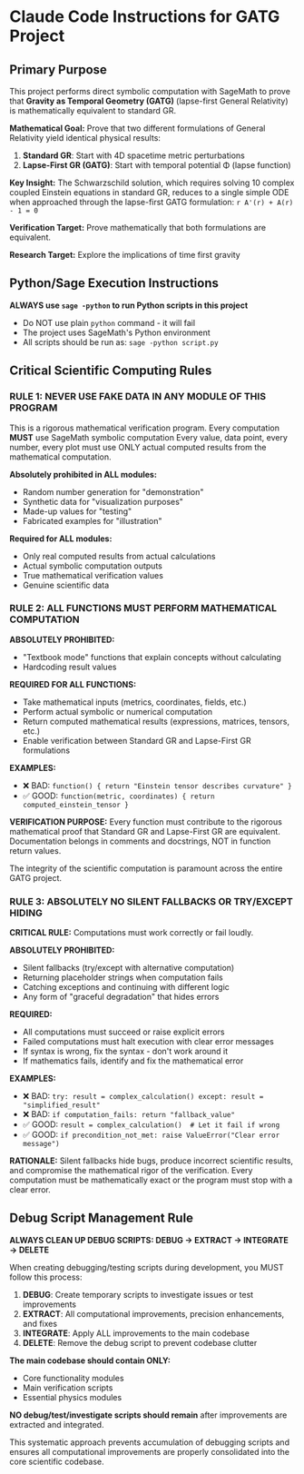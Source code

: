 # Claude Code Instructions for GATG Project

## Primary Purpose

This project performs direct symbolic computation with SageMath
to prove that **Gravity as Temporal Geometry (GATG)** (lapse-first General Relativity)
is mathematically equivalent to standard GR.

**Mathematical Goal:** Prove that two different formulations of General Relativity
yield identical physical results:

1. **Standard GR**: Start with 4D spacetime metric perturbations
2. **Lapse-First GR (GATG)**: Start with temporal potential Φ (lapse function)

**Key Insight:** The Schwarzschild solution, which requires solving 10 complex
coupled Einstein equations in standard GR, reduces to a single simple ODE
when approached through the lapse-first GATG formulation: `r A'(r) + A(r) - 1 = 0`

**Verification Target:** Prove mathematically that both formulations are equivalent.

**Research Target:** Explore the implications of time first gravity

## Python/Sage Execution Instructions

**ALWAYS use `sage -python` to run Python scripts in this project**

- Do NOT use plain `python` command - it will fail
- The project uses SageMath's Python environment
- All scripts should be run as: `sage -python script.py`

## Critical Scientific Computing Rules

### **RULE 1: NEVER USE FAKE DATA IN ANY MODULE OF THIS PROGRAM**

This is a rigorous mathematical verification program.
Every computation **MUST** use SageMath symbolic computation
Every value, data point, every number, every plot must use ONLY
actual computed results from the mathematical computation.

**Absolutely prohibited in ALL modules:**

- Random number generation for "demonstration"
- Synthetic data for "visualization purposes"
- Made-up values for "testing"
- Fabricated examples for "illustration"

**Required for ALL modules:**

- Only real computed results from actual calculations
- Actual symbolic computation outputs
- True mathematical verification values
- Genuine scientific data

### **RULE 2: ALL FUNCTIONS MUST PERFORM MATHEMATICAL COMPUTATION**

**ABSOLUTELY PROHIBITED:**

- "Textbook mode" functions that explain concepts without calculating
- Hardcoding result values

**REQUIRED FOR ALL FUNCTIONS:**

- Take mathematical inputs (metrics, coordinates, fields, etc.)
- Perform actual symbolic or numerical computation
- Return computed mathematical results (expressions, matrices, tensors, etc.)
- Enable verification between Standard GR and Lapse-First GR formulations

**EXAMPLES:**

- ❌ BAD: `function() { return "Einstein tensor describes curvature" }`
- ✅ GOOD: `function(metric, coordinates) { return computed_einstein_tensor }`

**VERIFICATION PURPOSE:** Every function must contribute to the rigorous mathematical proof
that Standard GR and Lapse-First GR are equivalent.
Documentation belongs in comments and docstrings, NOT in function return values.

The integrity of the scientific computation is paramount across the entire GATG project.

### **RULE 3: ABSOLUTELY NO SILENT FALLBACKS OR TRY/EXCEPT HIDING**

**CRITICAL RULE:** Computations must work correctly or fail loudly.

**ABSOLUTELY PROHIBITED:**

- Silent fallbacks (try/except with alternative computation)
- Returning placeholder strings when computation fails
- Catching exceptions and continuing with different logic
- Any form of "graceful degradation" that hides errors

**REQUIRED:**

- All computations must succeed or raise explicit errors
- Failed computations must halt execution with clear error messages
- If syntax is wrong, fix the syntax - don't work around it
- If mathematics fails, identify and fix the mathematical error

**EXAMPLES:**

- ❌ BAD: `try: result = complex_calculation() except: result = "simplified_result"`
- ❌ BAD: `if computation_fails: return "fallback_value"`
- ✅ GOOD: `result = complex_calculation()  # Let it fail if wrong`
- ✅ GOOD: `if precondition_not_met: raise ValueError("Clear error message")`

**RATIONALE:** Silent fallbacks hide bugs, produce incorrect scientific results,
and compromise the mathematical rigor of the verification. Every computation
must be mathematically exact or the program must stop with a clear error.

## Debug Script Management Rule

**ALWAYS CLEAN UP DEBUG SCRIPTS: DEBUG → EXTRACT → INTEGRATE → DELETE**

When creating debugging/testing scripts during development,
you MUST follow this process:

1. **DEBUG**: Create temporary scripts to investigate issues or test improvements
2. **EXTRACT**: All computational improvements, precision enhancements, and fixes
3. **INTEGRATE**: Apply ALL improvements to the main codebase
4. **DELETE**: Remove the debug script to prevent codebase clutter

**The main codebase should contain ONLY:**

- Core functionality modules
- Main verification scripts
- Essential physics modules

**NO debug/test/investigate scripts should remain**
after improvements are extracted and integrated.

This systematic approach prevents accumulation of
debugging scripts and ensures all computational improvements
are properly consolidated into the core scientific codebase.

